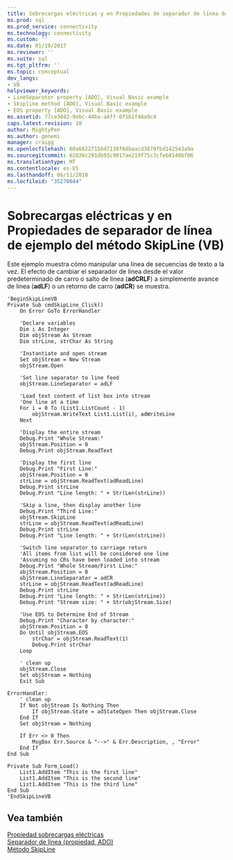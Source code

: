 ```yaml
---
title: Sobrecargas eléctricas y en Propiedades de separador de línea de ejemplo del método SkipLine (VB) | Documentos de Microsoft
ms.prod: sql
ms.prod_service: connectivity
ms.technology: connectivity
ms.custom: ''
ms.date: 01/19/2017
ms.reviewer: ''
ms.suite: sql
ms.tgt_pltfrm: ''
ms.topic: conceptual
dev_langs:
- VB
helpviewer_keywords:
- LineSeparator property [ADO], Visual Basic example
- Skipline method [ADO], Visual Basic example
- EOS property [ADO], Visual Basic example
ms.assetid: 77ce3042-9ebc-44ba-a4ff-0f1b1fd4a9c4
caps.latest.revision: 10
author: MightyPen
ms.author: genemi
manager: craigg
ms.openlocfilehash: 60a68227156d7138f6dbaacd3670fbd142543a9a
ms.sourcegitcommit: 62826c291db93c9017ae219f75c3cfeb8140bf06
ms.translationtype: MT
ms.contentlocale: es-ES
ms.lasthandoff: 06/11/2018
ms.locfileid: "35278044"
---
```

# <a name="eos-and-lineseparator-properties-and-skipline-method-example-vb"></a>Sobrecargas eléctricas y en Propiedades de separador de línea de ejemplo del método SkipLine (VB)
Este ejemplo muestra cómo manipular una línea de secuencias de texto a la vez. El efecto de cambiar el separador de línea desde el valor predeterminado de carro o salto de línea (**adCRLF**) a simplemente avance de línea (**adLF**) o un retorno de carro (**adCR**) se muestra.  
  
```  
'BeginSkipLineVB  
Private Sub cmdSkipLine_Click()  
    On Error GoTo ErrorHandler  
  
    'Declare variables  
    Dim i As Integer  
    Dim objStream As Stream  
    Dim strLine, strChar As String  
  
    'Instantiate and open stream  
    Set objStream = New Stream  
    objStream.Open  
  
    'Set line separator to line feed  
    objStream.LineSeparator = adLF  
  
    'Load text content of list box into stream  
    'One line at a time  
    For i = 0 To (List1.ListCount - 1)  
        objStream.WriteText List1.List(i), adWriteLine  
    Next  
  
    'Display the entire stream  
    Debug.Print "Whole Stream:"  
    objStream.Position = 0  
    Debug.Print objStream.ReadText  
  
    'Display the first line  
    Debug.Print "First Line:"  
    objStream.Position = 0  
    strLine = objStream.ReadText(adReadLine)  
    Debug.Print strLine  
    Debug.Print "Line length: " + Str(Len(strLine))  
  
    'Skip a line, then display another line  
    Debug.Print "Third Line:"  
    objStream.SkipLine  
    strLine = objStream.ReadText(adReadLine)  
    Debug.Print strLine  
    Debug.Print "Line length: " + Str(Len(strLine))  
  
    'Switch line separator to carriage return  
    'All items from list will be considered one line  
    'Assuming no CRs have been loaded into stream  
    Debug.Print "Whole Stream/First Line:"  
    objStream.Position = 0  
    objStream.LineSeparator = adCR  
    strLine = objStream.ReadText(adReadLine)  
    Debug.Print strLine  
    Debug.Print "Line length: " + Str(Len(strLine))  
    Debug.Print "Stream size: " + Str(objStream.Size)  
  
    'Use EOS to Determine End of Stream  
    Debug.Print "Character by character:"  
    objStream.Position = 0  
    Do Until objStream.EOS  
        strChar = objStream.ReadText(1)  
        Debug.Print strChar  
    Loop  
  
    ' clean up  
    objStream.Close  
    Set objStream = Nothing  
    Exit Sub  
  
ErrorHandler:  
    ' clean up  
    If Not objStream Is Nothing Then  
        If objStream.State = adStateOpen Then objStream.Close  
    End If  
    Set objStream = Nothing  
  
    If Err <> 0 Then  
        MsgBox Err.Source & "-->" & Err.Description, , "Error"  
    End If  
End Sub  
  
Private Sub Form_Load()  
    List1.AddItem "This is the first line"  
    List1.AddItem "This is the second line"  
    List1.AddItem "This is the third line"  
End Sub  
'EndSkipLineVB  
```  
  
## <a name="see-also"></a>Vea también  
 [Propiedad sobrecargas eléctricas](../../../ado/reference/ado-api/eos-property.md)   
 [Separador de línea (propiedad, ADO)](../../../ado/reference/ado-api/lineseparator-property-ado.md)   
 [Método SkipLine](../../../ado/reference/ado-api/skipline-method.md)
